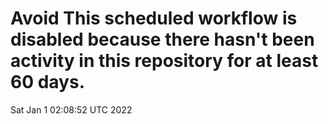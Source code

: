 # Avoid This scheduled workflow is disabled because there hasn't been activity in this repository for at least 60 days.
Sat Jan  1 02:08:52 UTC 2022
